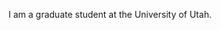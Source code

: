 I am a graduate student at the University of Utah.

<!---
MichaelKeyser/MichaelKeyser is a ✨ special ✨ repository because its `README.md` (this file) appears on your GitHub profile.
You can click the Preview link to take a look at your changes.
--->
